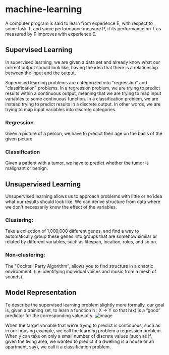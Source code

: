 # machine-learning

A computer program is said to learn from experience E, with respect to some task T, and some performance measure P, if its performance on T as measured by P improves with experience E. 

## Supervised Learning

In supervised learning, we are given a data set and already know what our correct output should look like, having the idea that there is a relationship between the input and the output.  
  
Supervised learning problems are categorized into "regression" and "classification" problems. In a regression problem, we are trying to predict results within a continuous output, meaning that we are trying to map input variables to some continuous function. In a classification problem, we are instead trying to predict results in a discrete output. In other words, we are trying to map input variables into discrete categories.  
  
### Regression

Given a picture of a person, we have to predict their age on the basis of the given picture

### Classification

Given a patient with a tumor, we have to predict whether the tumor is malignant or benign.

## Unsupervised Learning

Unsupervised learning allows us to approach problems with little or no idea what our results should look like. We can derive structure from data where we don't necessarily know the effect of the variables.  

### Clustering: 
Take a collection of 1,000,000 different genes, and find a way to automatically group these genes into groups that are somehow similar or related by different variables, such as lifespan, location, roles, and so on.  

### Non-clustering: 
The "Cocktail Party Algorithm", allows you to find structure in a chaotic environment. (i.e. identifying individual voices and music from a mesh of sounds)  

## Model Representation
To describe the supervised learning problem slightly more formally, our goal is, given a training set, to learn a function h : X → Y so that h(x) is a “good” predictor for the corresponding value of y.
![image](https://d3c33hcgiwev3.cloudfront.net/imageAssetProxy.v1/H6qTdZmYEeaagxL7xdFKxA_2f0f671110e8f7446bb2b5b2f75a8874_Screenshot-2016-10-23-20.14.58.png?expiry=1528156800000&hmac=uOqApgJ4sg8xL6MDjhyk_X4HuVSKJg5YH6Hmn5FZfWI) 

When the target variable that we’re trying to predict is continuous, such as in our housing example, we call the learning problem a regression problem. When y can take on only a small number of discrete values (such as if, given the living area, we wanted to predict if a dwelling is a house or an apartment, say), we call it a classification problem.  
